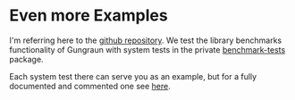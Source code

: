 # Even more Examples

I'm referring here to the [github
repository](https://github.com/iai-callgrind/iai-callgrind). We test the library
benchmarks functionality of Gungraun with system tests in the private
[benchmark-tests](https://github.com/iai-callgrind/iai-callgrind/tree/main/benchmark-tests/benches/test_lib_bench)
package.

Each system test there can serve you as an example, but for a fully documented
and commented one see
[here](https://github.com/iai-callgrind/iai-callgrind/blob/main/benchmark-tests/benches/test_lib_bench/groups/test_lib_bench_groups.rs).
